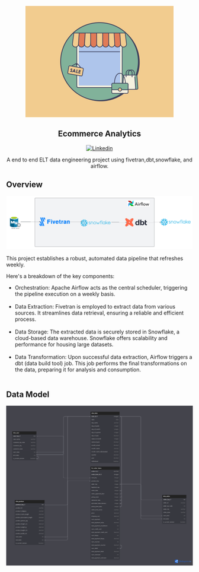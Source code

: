 <p align="center">
    <img src="resources/images/intro.gif" width="400" alt="retail gif">
    <h2 align="center">Ecommerce Analytics</h2>
    <p align="center"><a href="https://www.linkedin.com/in/isahillohiya/" target="_blank"><img src="https://img.shields.io/badge/LinkedIn-0077B5?style=for-the-badge&logo=linkedin&logoColor=white" alt="Linkedin"></a>
   
    
</p> 
<p align="center">A end to end ELT data engineering project using fivetran,dbt,snowflake, and airflow. </b></p>

## Overview
<img src="resources/images/architecture_diagram.png" alt="architecture_diagram">

This project establishes a robust, automated data pipeline that refreshes weekly.



Here's a breakdown of the key components:

- Orchestration: Apache Airflow acts as the central scheduler, triggering the pipeline execution on a weekly basis. <br/> <br/>
- Data Extraction: Fivetran is employed to extract data from various sources. It streamlines data retrieval, ensuring a reliable and efficient process.  <br/> <br/>
- Data Storage: The extracted data is securely stored in Snowflake, a cloud-based data warehouse. Snowflake offers scalability and performance for housing large datasets.  <br/> <br/>
- Data Transformation: Upon successful data extraction, Airflow triggers a dbt (data build tool) job. This job performs the final transformations on the data, preparing it for analysis and consumption.  <br/> <br/>

## Data Model 

<img src="resources/images/ER_DIAGRAM.png" alt="ER_DIAGRAM">

